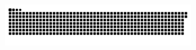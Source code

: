 <picture>
  <source media="(prefers-color-scheme: dark)" srcset="https://raw.githubusercontent.com/MarineHakobyan/MarineHakobyan/4f7dcdbe0f9b3cd3eba464835fe430bf955303c9/github-contribution-grid-snake-dark.svg" />
  <source media="(prefers-color-scheme: light)" srcset="https://raw.githubusercontent.com/MarineHakobyan/MarineHakobyan/4f7dcdbe0f9b3cd3eba464835fe430bf955303c9/github-contribution-grid-snake.svg" />
  <img alt="github-snake" src="https://raw.githubusercontent.com/MarineHakobyan/MarineHakobyan/4f7dcdbe0f9b3cd3eba464835fe430bf955303c9/github-contribution-grid-snake-dark.svg" />
</picture>
